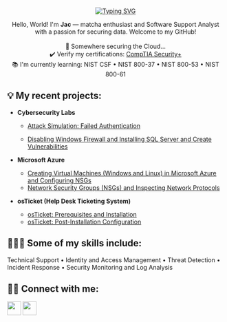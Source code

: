 <br>
<p align="center">
    <a href="https://git.io/typing-svg"><img src="https://readme-typing-svg.demolab.com?font=Fira+Code&pause=1000&color=D279C9&center=true&vCenter=true&width=500&height=30&lines=What+your+mind+can+think...;You+can+do." alt="Typing SVG" /></a>
</br>
</p>
<p align="center" "style="color: #FFDEAD">
Hello, World! I'm <b>Jac</b> — matcha enthusiast and Software Support Analyst with a passion for securing data. Welcome to my GitHub! 
</br>
</br>
 📍 Somewhere securing the Cloud...</br> ✔️ Verify my certifications: <a href="https://www.credly.com/users/jacqualyn-paysinger" target="_blank">CompTIA Security+</a></br> 📚 I'm currently learning: NIST CSF • NIST 800-37 • NIST 800-53 • NIST 800-61<br>
 </p>
<h2>💡 My recent projects:</h2>

- <b>Cybersecurity Labs</b>
    - [Attack Simulation: Failed Authentication](https://github.com/jacpaysinger/attack-simulation/blob/main/README.md)
 
    - [Disabling Windows Firewall and Installing SQL Server and Create Vulnerabilities](https://github.com/jacpaysinger/disable-wf-install-SQL-enable)
 

- <b>Microsoft Azure</b>
  - [Creating Virtual Machines (Windows and Linux) in Microsoft Azure and Configuring NSGs](https://github.com/jacpaysinger/azure-creatingVMs)
  - [Network Security Groups (NSGs) and Inspecting Network Protocols](https://github.com/jacpaysinger/azure-network-protocols)

- <b>osTicket (Help Desk Ticketing System)</b>
  - [osTicket: Prerequisites and Installation](https://github.com/jacpaysinger/osticket_prereq-install)
  - [osTicket: Post-Installation Configuration](https://github.com/jacpaysinger/post-install-config)
  
    

  
<h2>👩🏽‍💻 Some of my skills include:</h2>
  Technical Support • Identity and Access Management • Threat Detection • Incident Response • Security Monitoring and Log Analysis  </br>
  <p align="center"> 
  </p>

<h2>🤳🏽 Connect with me:</h2>

<p align="left"> <a href="https://discord.com/users/jacpaysinger" target="_blank" rel="noreferrer"><img src="https://raw.githubusercontent.com/danielcranney/readme-generator/main/public/icons/socials/discord.svg" width="32" height="32" /></a> <a href="https://www.linkedin.com/in/jacpaysinger" target="_blank" rel="noreferrer"><img src="https://raw.githubusercontent.com/danielcranney/readme-generator/main/public/icons/socials/linkedin.svg" width="32" height="32" /></a></p>

